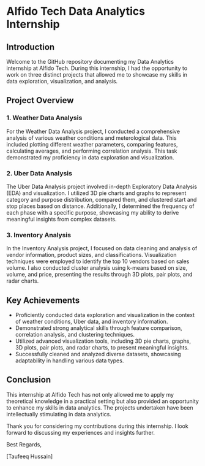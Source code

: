 # Alfido Tech Data Analytics Internship

## Introduction

Welcome to the GitHub repository documenting my Data Analytics internship at Alfido Tech. During this internship, I had the opportunity to work on three distinct projects that allowed me to showcase my skills in data exploration, visualization, and analysis.

## Project Overview

### 1. Weather Data Analysis
For the Weather Data Analysis project, I conducted a comprehensive analysis of various weather conditions and meterological data. This included plotting different weather parameters, comparing features, calculating averages, and performing correlation analysis. This task demonstrated my proficiency in data exploration and visualization.

### 2. Uber Data Analysis
The Uber Data Analysis project involved in-depth Exploratory Data Analysis (EDA) and visualization. I utilized 3D pie charts and graphs to represent category and purpose distribution, compared them, and clustered start and stop places based on distance. Additionally, I determined the frequency of each phase with a specific purpose, showcasing my ability to derive meaningful insights from complex datasets.

### 3. Inventory Analysis
In the Inventory Analysis project, I focused on data cleaning and analysis of vendor information, product sizes, and classifications. Visualization techniques were employed to identify the top 10 vendors based on sales volume. I also conducted cluster analysis using k-means based on size, volume, and price, presenting the results through 3D plots, pair plots, and radar charts.

## Key Achievements

- Proficiently conducted data exploration and visualization in the context of weather conditions, Uber data, and inventory information.
- Demonstrated strong analytical skills through feature comparison, correlation analysis, and clustering techniques.
- Utilized advanced visualization tools, including 3D pie charts, graphs, 3D plots, pair plots, and radar charts, to present meaningful insights.
- Successfully cleaned and analyzed diverse datasets, showcasing adaptability in handling various data types.

## Conclusion

This internship at Alfido Tech has not only allowed me to apply my theoretical knowledge in a practical setting but also provided an opportunity to enhance my skills in data analytics. The projects undertaken have been intellectually stimulating in data analytics.

Thank you for considering my contributions during this internship. I look forward to discussing my experiences and insights further.

Best Regards,

[Taufeeq Hussain]

